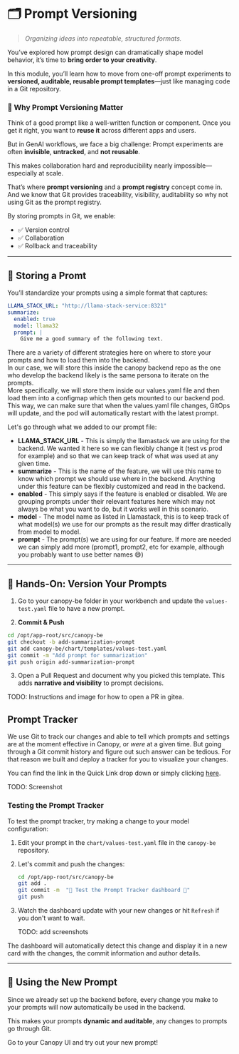 # 🗂️ Prompt Versioning

> *Organizing ideas into repeatable, structured formats.*

You’ve explored how prompt design can dramatically shape model behavior, it’s time to **bring order to your creativity**.

In this module, you’ll learn how to move from one-off prompt experiments to **versioned, auditable, reusable prompt templates**—just like managing code in a Git repository.


### 🎯 Why Prompt Versioning Matter

Think of a good prompt like a well-written function or component. Once you get it right, you want to **reuse it** across different apps and users.

But in GenAI workflows, we face a big challenge: Prompt experiments are often **invisible**, **untracked**, and **not reusable**.

This makes collaboration hard and reproducibility nearly impossible—especially at scale.

That’s where **prompt versioning** and a **prompt registry** concept come in. And we know that Git provides traceability, visibility, auditability so why not using Git as the prompt registry.

By storing prompts in Git, we enable:

* ✅ Version control
* ✅ Collaboration
* ✅ Rollback and traceability

---

## 🧱 Storing a Promt

You’ll standardize your prompts using a simple format that captures:

```yaml
LLAMA_STACK_URL: "http://llama-stack-service:8321"
summarize:
  enabled: true
  model: llama32
  prompt: |
    Give me a good summary of the following text.
```

There are a variety of different strategies here on where to store your prompts and how to load them into the backend.  
In our case, we will store this inside the canopy backend repo as the one who develop the backend likely is the same persona to iterate on the prompts.  
More specifically, we will store them inside our values.yaml file and then load them into a configmap which then gets mounted to our backend pod. This way, we can make sure that when the values.yaml file changes, GitOps will update, and the pod will automatically restart with the latest prompt.

Let's go through what we added to our prompt file:

- **LLAMA_STACK_URL** - This is simply the llamastack we are using for the backend. We wanted it here so we can flexibly change it (test vs prod for example) and so that we can keep track of what was used at any given time.
- **summarize** - This is the name of the feature, we will use this name to know which prompt we should use where in the backend. Anything under this feature can be flexibly customized and read in the backend.
- **enabled** - This simply says if the feature is enabled or disabled. We are grouping prompts under their relevant features here which may not always be what you want to do, but it works well in this scenario.
- **model** - The model name as listed in Llamastack, this is to keep track of what model(s) we use for our prompts as the result may differ drastically from model to model.
- **prompt** - The prompt(s) we are using for our feature. If more are needed we can simply add more (prompt1, prompt2, etc for example, although you probably want to use better names 😄)

---

## 🧪 Hands-On: Version Your Prompts

1. Go to your canopy-be folder in your workbench and update the `values-test.yaml` file to have a new prompt.

2. **Commit & Push**

```bash
cd /opt/app-root/src/canopy-be
git checkout -b add-summarization-prompt
git add canopy-be/chart/templates/values-test.yaml
git commit -m "Add prompt for summarization"
git push origin add-summarization-prompt
```

3. Open a Pull Request and document why you picked this template. This adds **narrative and visibility** to prompt decisions.

TODO: Instructions and image for how to open a PR in gitea.

## Prompt Tracker

We use Git to track our changes and able to tell which prompts and settings are at the moment effective in Canopy, or _were_ at a given time. But going through a Git commit history and figure out such answer can be tedious. For that reason we built and deploy a tracker for you to visualize your changes. 

You can find the link in the Quick Link drop down or simply clicking [here](https://prompt-tracker-ai501.<CLUSTER_DOMAIN>/?git_repo_url=https://gitea-gitea.<CLUSTER_DOMAIN>/<USER_NAME>/<CLUSTER_DOMAIN>). 

TODO: Screenshot


### Testing the Prompt Tracker

To test the prompt tracker, try making a change to your model configuration:

1. Edit your prompt in the `chart/values-test.yaml` file in the `canopy-be` repository. 

2. Let's commit and push the changes:

    ```bash
    cd /opt/app-root/src/canopy-be
    git add .
    git commit -m  "🦊 Test the Prompt Tracker dashboard 🦊"
    git push 
    ```

3. Watch the dashboard update with your new changes or hit `Refresh` if you don't want to wait.

    TODO: add screenshots

The dashboard will automatically detect this change and display it in a new card with the changes, the commit information and author details. 


---

## 🌿 Using the New Prompt

Since we already set up the backend before, every change you make to your prompts will now automatically be used in the backend.

This makes your prompts **dynamic and auditable**, any changes to prompts go through Git.

Go to your Canopy UI and try out your new prompt!